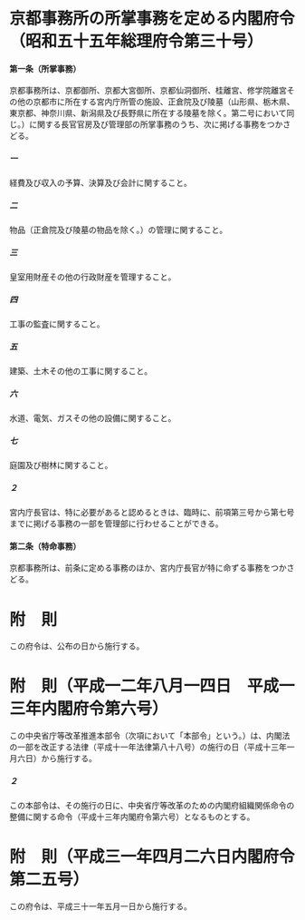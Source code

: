 # 京都事務所の所掌事務を定める内閣府令（昭和五十五年総理府令第三十号）
#### 第一条（所掌事務）
京都事務所は、京都御所、京都大宮御所、京都仙洞御所、桂離宮、修学院離宮その他の京都市に所在する宮内庁所管の施設、正倉院及び陵墓（山形県、栃木県、東京都、神奈川県、新潟県及び長野県に所在する陵墓を除く。第二号において同じ。）に関する長官官房及び管理部の所掌事務のうち、次に掲げる事務をつかさどる。
##### 一
経費及び収入の予算、決算及び会計に関すること。
##### 二
物品（正倉院及び陵墓の物品を除く。）の管理に関すること。
##### 三
皇室用財産その他の行政財産を管理すること。
##### 四
工事の監査に関すること。
##### 五
建築、土木その他の工事に関すること。
##### 六
水道、電気、ガスその他の設備に関すること。
##### 七
庭園及び樹林に関すること。
##### ２
宮内庁長官は、特に必要があると認めるときは、臨時に、前項第三号から第七号までに掲げる事務の一部を管理部に行わせることができる。
#### 第二条（特命事務）
京都事務所は、前条に定める事務のほか、宮内庁長官が特に命ずる事務をつかさどる。
# 附　則
この府令は、公布の日から施行する。
# 附　則（平成一二年八月一四日　平成一三年内閣府令第六号）
この中央省庁等改革推進本部令（次項において「本部令」という。）は、内閣法の一部を改正する法律（平成十一年法律第八十八号）の施行の日（平成十三年一月六日）から施行する。
##### ２
この本部令は、その施行の日に、中央省庁等改革のための内閣府組織関係命令の整備に関する命令（平成十三年内閣府令第六号）となるものとする。
# 附　則（平成三一年四月二六日内閣府令第二五号）
この府令は、平成三十一年五月一日から施行する。
